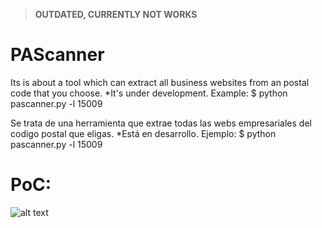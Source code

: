 > **OUTDATED, CURRENTLY NOT WORKS**

# PAScanner

Its is about a tool which can extract all business websites from an postal code that you choose. 
*It's under development. 
Example:
$ python pascanner.py -l 15009 

Se trata de una herramienta que extrae todas las webs empresariales del codigo postal que eligas.
*Está en desarrollo.
Ejemplo:
$ python pascanner.py -l 15009 

# PoC:

![alt text](https://fotos.subefotos.com/5f198d9bc04ff9d689180470226752a7o.png)
